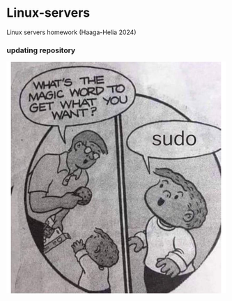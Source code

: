# Linux-servers
Linux servers homework (Haaga-Helia 2024)

### updating repository

![magic-word](https://github.com/makumyyra/Linux-servers/blob/main/md_images/sudo.jpg)


